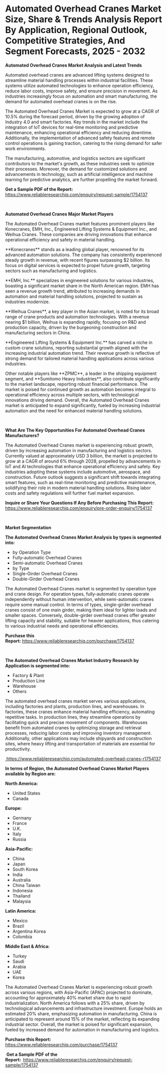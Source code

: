 <p><h1>Automated Overhead Cranes Market Size, Share & Trends Analysis Report By Application, Regional Outlook, Competitive Strategies, And Segment Forecasts, 2025 - 2032</h1></p><p><strong>Automated Overhead Cranes Market Analysis and Latest Trends</strong></p>
<p><p>Automated overhead cranes are advanced lifting systems designed to streamline material handling processes within industrial facilities. These systems utilize automated technologies to enhance operation efficiency, reduce labor costs, improve safety, and ensure precision in movement. As industries increasingly focus on automation and smart manufacturing, the demand for automated overhead cranes is on the rise.</p><p>The Automated Overhead Cranes Market is expected to grow at a CAGR of 10.5% during the forecast period, driven by the growing adoption of Industry 4.0 and smart factories. Key trends in the market include the integration of IoT devices for real-time monitoring and predictive maintenance, enhancing operational efficiency and reducing downtime. Additionally, the implementation of advanced safety features and remote control operations is gaining traction, catering to the rising demand for safer work environments.</p><p>The manufacturing, automotive, and logistics sectors are significant contributors to the market's growth, as these industries seek to optimize their processes. Moreover, the demand for customized solutions and advancements in technology, such as artificial intelligence and machine learning for predictive analytics, are further propelling the market forward.</p></p>
<p><strong>Get a Sample PDF of the Report:&nbsp;</strong> <a href="https://www.reliableresearchiq.com/enquiry/request-sample/1754137?utm_campaign=2947&utm_medium=2&utm_source=Github&utm_content=ia&utm_term=17042025&utm_id=automated-overhead-cranes">https://www.reliableresearchiq.com/enquiry/request-sample/1754137</a></p>
<p>&nbsp;</p>
<p><strong>Automated Overhead Cranes Major Market Players</strong></p>
<p><p>The Automated Overhead Cranes market features prominent players like Konecranes, EMH, Inc., Engineered Lifting Systems & Equipment Inc., and Weihua Cranes. These companies are driving innovations that enhance operational efficiency and safety in material handling.</p><p>**Konecranes** stands as a leading global player, renowned for its advanced automation solutions. The company has consistently experienced steady growth in revenue, with recent figures surpassing $2 billion. Its focus on digital services is expected to propel future growth, targeting sectors such as manufacturing and logistics.</p><p>**EMH, Inc.** specializes in engineered solutions for various industries, boasting a significant market share in the North American region. EMH has seen a revenue growth trend, attributed to increasing demands in automation and material handling solutions, projected to sustain as industries modernize.</p><p>**Weihua Cranes**, a key player in the Asian market, is noted for its broad range of crane products and automation technologies. With a revenue nearing $1 billion, Weihua is expanding rapidly, focusing on R&D and production capacity, driven by the burgeoning construction and manufacturing sectors in China.</p><p>**Engineered Lifting Systems & Equipment Inc.** has carved a niche in custom crane solutions, reporting substantial growth aligned with the increasing industrial automation trend. Their revenue growth is reflective of strong demand for tailored material handling applications across various industries.</p><p>Other notable players like **ZPMC**, a leader in the shipping equipment segment, and **Sumitomo Heavy Industries**, also contribute significantly to the market landscape, reporting robust financial performance. The market is poised for continued growth as automation becomes integral to operational efficiency across multiple sectors, with technological innovations driving demand. Overall, the Automated Overhead Cranes market is anticipated to expand significantly, fueled by increasing industrial automation and the need for enhanced material handling solutions.</p></p>
<p>&nbsp;</p>
<p><strong>What Are The Key Opportunities For Automated Overhead Cranes Manufacturers?</strong></p>
<p><p>The Automated Overhead Cranes market is experiencing robust growth, driven by increasing automation in manufacturing and logistics sectors. Currently valued at approximately USD 3 billion, the market is projected to grow at a CAGR of around 6% through 2028, propelled by advancements in IoT and AI technologies that enhance operational efficiency and safety. Key industries adopting these systems include automotive, aerospace, and construction. Future outlook suggests a significant shift towards integrating smart features, such as real-time monitoring and predictive maintenance, solidifying their role in modern material handling solutions. Rising labor costs and safety regulations will further fuel market expansion.</p></p>
<p><strong>Inquire or Share Your Questions If Any Before Purchasing This Report:</strong> <a href="https://www.reliableresearchiq.com/enquiry/pre-order-enquiry/1754137?utm_campaign=2947&utm_medium=2&utm_source=Github&utm_content=ia&utm_term=17042025&utm_id=automated-overhead-cranes">https://www.reliableresearchiq.com/enquiry/pre-order-enquiry/1754137</a></p>
<p>&nbsp;</p>
<p><strong>Market Segmentation</strong></p>
<p><strong>The Automated Overhead Cranes Market Analysis by types is segmented into:</strong></p>
<p><ul><li>by Operation Type</li><li>Fully-automatic Overhead Cranes</li><li>Semi-automatic Overhead Cranes</li><li>by Type</li><li>Single-Girder Overhead Cranes</li><li>Double-Girder Overhead Cranes</li></ul></p>
<p><p>The Automated Overhead Cranes market is segmented by operation type and crane design. For operation types, fully-automatic cranes operate independently without human intervention, while semi-automatic cranes require some manual control. In terms of types, single-girder overhead cranes consist of one main girder, making them ideal for lighter loads and smaller spaces. Conversely, double-girder overhead cranes offer greater lifting capacity and stability, suitable for heavier applications, thus catering to various industrial needs and operational efficiencies.</p></p>
<p><strong>Purchase this Report:&nbsp;</strong><a href="https://www.reliableresearchiq.com/purchase/1754137?utm_campaign=2947&utm_medium=2&utm_source=Github&utm_content=ia&utm_term=17042025&utm_id=automated-overhead-cranes">https://www.reliableresearchiq.com/purchase/1754137</a></p>
<p>&nbsp;</p>
<p><strong>The Automated Overhead Cranes Market Industry Research by Application is segmented into:</strong></p>
<p><ul><li>Factory & Plant</li><li>Production Line</li><li>Warehouse</li><li>Others</li></ul></p>
<p><p>The automated overhead cranes market serves various applications, including factories and plants, production lines, and warehouses. In factories, these cranes enhance material handling efficiency, automating repetitive tasks. In production lines, they streamline operations by facilitating quick and precise movement of components. Warehouses benefit from automated cranes by optimizing storage and retrieval processes, reducing labor costs and improving inventory management. Additionally, other applications may include shipyards and construction sites, where heavy lifting and transportation of materials are essential for productivity.</p></p>
<p><a href="https://www.reliableresearchiq.com/automated-overhead-cranes-r1754137?utm_campaign=2947&utm_medium=2&utm_source=Github&utm_content=ia&utm_term=17042025&utm_id=automated-overhead-cranes">&nbsp;https://www.reliableresearchiq.com/automated-overhead-cranes-r1754137</a></p>
<p><strong>In terms of Region, the Automated Overhead Cranes Market Players available by Region are:</strong></p>
<p>
    <p> <strong> North America: </strong>
        <ul>
            <li>United States</li>
            <li>Canada</li>
        </ul>
        </p> 
    <p> <strong> Europe: </strong>
        <ul>
            <li>Germany</li>
            <li>France</li>
            <li>U.K.</li>
            <li>Italy</li>
            <li>Russia</li>
        </ul>
        </p> 
    <p> <strong> Asia-Pacific: </strong>
        <ul>
            <li>China</li>
            <li>Japan</li>
            <li>South Korea</li>
            <li>India</li>
            <li>Australia</li>
            <li>China Taiwan</li>
            <li>Indonesia</li>
            <li>Thailand</li>
            <li>Malaysia</li>
        </ul>
        </p> 
    <p> <strong> Latin America: </strong>
        <ul>
            <li>Mexico</li>
            <li>Brazil</li>
            <li>Argentina Korea</li>
            <li>Colombia</li>
        </ul>
        </p> 
    <p> <strong> Middle East & Africa: </strong>
        <ul>
            <li>Turkey</li>
            <li>Saudi</li>
            <li>Arabia</li>
            <li>UAE</li>
            <li>Korea</li>
        </ul>
    </p>
    </p>
<p><p>The Automated Overhead Cranes Market is experiencing robust growth across various regions, with Asia-Pacific (APAC) projected to dominate, accounting for approximately 40% market share due to rapid industrialization. North America follows with a 25% share, driven by technological advancements and infrastructure investment. Europe holds an estimated 20% share, emphasizing automation in manufacturing. China is anticipated to represent around 15% of the market, reflecting its expanding industrial sector. Overall, the market is poised for significant expansion, fueled by increased demand for automation in manufacturing and logistics.</p></p>
<p><strong>Purchase this Report: </strong><a href="https://www.reliableresearchiq.com/purchase/1754137?utm_campaign=2947&utm_medium=2&utm_source=Github&utm_content=ia&utm_term=17042025&utm_id=automated-overhead-cranes">https://www.reliableresearchiq.com/purchase/1754137</a></p>
<p>&nbsp;<strong>Get a Sample PDF of the Report:&nbsp;&nbsp;</strong><a href="https://www.reliableresearchiq.com/enquiry/request-sample/1754137?utm_campaign=2947&utm_medium=2&utm_source=Github&utm_content=ia&utm_term=17042025&utm_id=automated-overhead-cranes">https://www.reliableresearchiq.com/enquiry/request-sample/1754137</a></p>
<p><strong></strong></p>
<p><p></p><p></p><p></p></p>